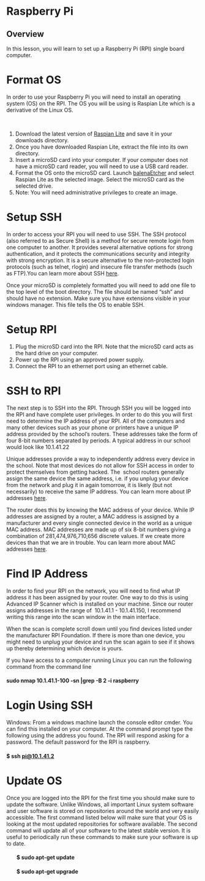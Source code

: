 # Raspberry Pi

## Overview

In this lesson, you will learn to set up a Raspberry Pi (RPI) single board computer.

# Format OS

In order to use your Raspberry Pi you will need to install an operating system (OS) on the RPI. The OS you will be using is Raspian Lite which is a derivative of the Linux OS.

 

1.  Download the latest version of [Raspian Lite](https://www.google.com/url?q=https://www.raspberrypi.org/downloads/raspbian/&sa=D&ust=1587613174396000) and save it in your downloads directory.
2.  Once you have downloaded Raspian Lite, extract the file into its own directory.
3.  Insert a microSD card into your computer. If your computer does not have a microSD card reader, you will need to use a USB card reader.  
4.  Format the OS onto the microSD card. Launch [balenaEtcher](https://www.google.com/url?q=https://www.balena.io/etcher/&sa=D&ust=1587613174397000) and select Raspian Lite as the selected image. Select the microSD card as the selected drive.
5.  Note: You will need administrative privileges to create an image.

# Setup SSH

In order to access your RPI you will need to use SSH. The SSH protocol (also referred to as Secure Shell) is a method for secure remote login from one computer to another. It provides several alternative options for strong authentication, and it protects the communications security and integrity with strong encryption. It is a secure alternative to the non-protected login protocols (such as telnet, rlogin) and insecure file transfer methods (such as FTP).You can learn more about SSH [here](https://www.google.com/url?q=https://www.ssh.com/ssh&sa=D&ust=1587613174397000).

Once your microSD is completely formatted you will need to add one file to the top level of the boot directory. The file should be named “ssh” and should have no extension. Make sure you have extensions visible in your windows manager. This file tells the OS to enable SSH.

# Setup RPI

1.  Plug the microSD card into the RPI. Note that the microSD card acts as the hard drive on your computer.
2.  Power up the RPI using an approved power supply.
3.  Connect the RPI to an ethernet port using an ethernet cable.

# SSH to RPI

The next step is to SSH into the RPI. Through SSH you will be logged into the RPI and have complete user privileges. In order to do this you will first need to determine the IP address of your RPI. All of the computers and many other devices such as your phone or printers have a unique IP address provided by the school’s routers. These addresses take the form of four 8-bit numbers separated by periods. A typical address in our school would look like 10.1.41.22

Unique addresses provide a way to independently address every device in the school. Note that most devices do not allow for SSH access in order to protect themselves from getting hacked. The  school routers generally assign the same device the same address, i.e. if you unplug your device from the network and plug it in again tomorrow, it is likely (but not necessarily) to receive the same IP address. You can learn more about IP addresses [here](https://www.google.com/url?q=https://www.paessler.com/it-explained/ip-address&sa=D&ust=1587613174398000).

The router does this by knowing the MAC address of your device. While IP addresses are assigned by a router, a MAC address is assigned by a manufacturer and every single connected device in the world as a unique MAC address. MAC addresses are made up of six 8-bit numbers giving a combination of 281,474,976,710,656 discrete values. If we create more devices than that we are in trouble. You can learn more about MAC addresses [here](https://www.google.com/url?q=https://www.geeksforgeeks.org/introduction-of-mac-address-in-computer-network/&sa=D&ust=1587613174399000).

# Find IP Address

In order to find your RPI on the network, you will need to find what IP address it has been assigned by your router. One way to do this is using Advanced IP Scanner which is installed on your machine. Since our router assigns addresses in the range of  10.1.41.1 - 10.1.41.150, I recommend writing this range into the scan window in the main interface.

When the scan is complete scroll down until you find devices listed under the manufacturer RPI Foundation. If there is more than one device, you might need to unplug your device and run the scan again to see if it shows up thereby determining which device is yours.

If you have access to a computer running Linux you can run the following command from the command line

#### sudo nmap 10.1.41.1-100 -sn |grep -B 2 -i raspberry

# Login Using SSH

Windows: From a windows machine launch the console editor cmder. You can find this installed on your computer. At the command prompt type the following using the address you found. The RPI will respond asking for a password. The default password for the RPI is raspberry.

#### $ ssh pi@10.1.41.2

# Update OS

Once you are logged into the RPI for the first time you should make sure to update the software. Unlike Windows, all important Linux system software and user software is stored on repositories around the world and very easily accessible. The first command listed below will make sure that your OS is looking at the most updated repositories for software available. The second command will update all of your software to the latest stable version. It is useful to periodically run these commands to make sure your software is up to date.

####         $ sudo apt-get update

####         $ sudo apt-get upgrade
